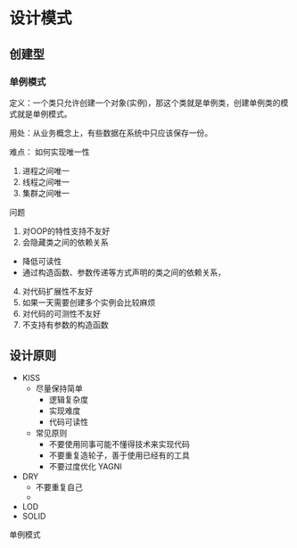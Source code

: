 # 设计模式

## 创建型

### 单例模式

定义：一个类只允许创建一个对象(实例)，那这个类就是单例类，创建单例类的模式就是单例模式。

用处：从业务概念上，有些数据在系统中只应该保存一份。

难点： 如何实现唯一性

1. 进程之间唯一
2. 线程之间唯一
3. 集群之间唯一

问题

1. 对OOP的特性支持不友好
2. 会隐藏类之间的依赖关系

- 降低可读性
- 通过构造函数、参数传递等方式声明的类之间的依赖关系，

4. 对代码扩展性不友好
5. 如果一天需要创建多个实例会比较麻烦
6. 对代码的可测性不友好
7. 不支持有参数的构造函数

## 设计原则

- KISS
  - 尽量保持简单
    - 逻辑复杂度
    - 实现难度
    - 代码可读性
  - 常见原则
    - 不要使用同事可能不懂得技术来实现代码
    - 不要重复造轮子，善于使用已经有的工具
    - 不要过度优化 YAGNI
- DRY
  - 不要重复自己
  -
- LOD
- SOLID

单例模式